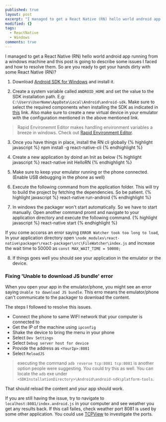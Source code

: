 ```yaml
---
published: true
layout: post
excerpt: "I managed to get a React Native (RN) hello world android app running in the android emulator on my windows machine and this post is going to describe some issues I faced and how solved those. So are you ready to get your hands dirty with some React Native (RN)?"
modified: {}
tags: 
  - ReactNative
  - Windows
comments: true
---
```



I managed to get a React Native (RN) hello world android app running from a windows machine and this post is going to describe some issues I faced and how to resolve them. So are you ready to get your hands dirty with some React Native (RN)?

1. Download [Android SDK for Windows](http://developer.android.com/sdk/index.html#Other) and install it.

2. Create a system variable called `ANDROID_HOME` and set the value to the SDK installation path. E.g: `C:\Users\UserName\AppData\Local\Android\android-sdk`. 
Make sure to select the required components when installing the SDK as indicated in [this](https://facebook.github.io/react-native/docs/android-setup.html) link. Also make sure to create a new virtual device in your emulator with the configuration mentioned in the above mentioned link. 

>Rapid Environemnt Editor makes handling environment variables a breeze in windows. Check out [Rapid Environment Editor](http://www.rapidee.com/en/about).

3. Once you have things in place, install the RN cli globally
{% highlight javascript %}
npm install -g react-native-cli
{% endhighlight %}

4. Create a new application by doind an Init as below
{% highlight javascript %}
react-native init HelloRN
{% endhighlight %}

5. Make sure to keep your emulator running or the phone connected. (Enable USB debugging in the phone as well)

6. Execute the following command from the application folder. This will try to build the project by fetching the dependencies. So be patient.
{% highlight javascript %}
react-native run-android
{% endhighlight %}

7. In windows the packager won't start automatically. So we have to start manually. Open another command promt and navigate to your application directory and execute the following command.
{% highlight javascript %}
react-native start
{% endhighlight %}

If you come accorss an error saying `ERROR Watcher took too long to load`, In your application directory open `\node_modules\react-native\packager\react-packager\src\FileWatcher\index.js` and increase the wait time to 50000 as `const MAX_WAIT_TIME = 50000;`

8. If things goes well you should see your application in the emulator or the device.

### Fixing 'Unable to download JS bundle' error 
When you open your app in the emulator/phone, you might see an error saying `Unable to download JS bundle`. This erro means the emulator/phone can't communicate to the packager to download the content.

The steps I followed to resolve this issues.
- Connect the phone to same WIFI network that your computer is connected to
- Get the IP of the machine using `ipconfig`
- Shake the device to bring the menu in your phone 
- Select `Dev Settings`
- Select `Debug server host for device`
- Provide the address as `<YourIp>:8081`
- Select `ReloadJS`

> executing the command `adb reverse tcp:8081 tcp:8081` is another option people were suggesting. You could try this as well. You can locate the `adb` exe under `<SDKInstallationDirectory>\Android\android-sdk\platform-tools`.

That should reload the content and your app should work.

If you are still having the issue, try to navigate to `localhost:8081/index.android.js` in your computer and see weather you get any results back. If this call failes, check weather port 8081 is used by some other application. You could use [TCPView](https://technet.microsoft.com/en-us/sysinternals/tcpview.aspx) to investigate the ports.
